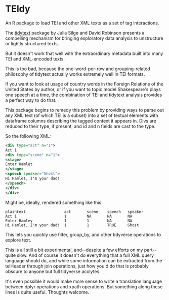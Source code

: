# TEIdy
An R package to load TEI and other XML texts as a set of tag interactions.

The [tidytext](http://tidytextmining.com) package by Julia Silge and David Robinson presents a compelling mechanism for bringing
exploratory data analysis to unstructure or lightly structured texts. 

But it doesn't work that well with the extraordinary metadata built into many TEI and XML-encoded texts. 

This is too bad, because the one-word-per-row and grouping-related philosophy of tidytext
actually works extremely well in TEI formats.

If you want to look at usage of country words in the Foreign Relations of the United States by author, or if you want to 
topic model Shakespeare's plays one speech at a time, the combination of TEI and tidytext analysis provides a 
perfect way to do that.

This package begins to remedy this problem by providing ways to parse out any XML text (of which TEI is a subset) into a set of 
textual elements with dataframe columns describing the tagged context it appears in. Divs are reduced to their type, if present,
and id and n fields are cast to the type. 

So the following XML:

```xml
<div type="act" n="1">
Act 1
<div type="scene" n="1">
<stage>
Enter Hamlet
</stage>
<speech speaker="Ghost">
Hi Hamlet, I'm your dad!
</speech>
</div>
</div>
```

Might be, ideally, rendered something like this:

```
plaintext                 act       scene    speech   speaker
Act 1                     1         NA       NA       NA
Enter Hamley              1         1        NA       NA
Hi Hamlet, I'm your dad!  1         1        TRUE     Ghost
```

This lets you quickly use filter, group_by, and other tidyverse operations
to explore text. 

This is all still a bit experimental, and--despite a few efforts on my part--quite slow.
And of course it doesn't do everything that a full XML query language should do, and while
some information can be extracted from the teiHeader through join operations, just 
how you'd do that is probably obscure to anyone but full tidyverse acolytes.

It's even possible it would make more sense to write a translation language between dplyr operations 
and xpath operations. But something along these lines is quite useful. Thoughts welcome.

